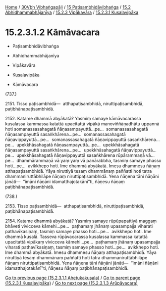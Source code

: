 
[Home](/) / [30Vbh Vibhaṅgapāḷi](../../../../../30Vbh.md) / [15 Paṭisambhidāvibhaṅga](../../../../15.md) / [15.2 Abhidhammabhājanīya](../../../15.2.md) / [15.2.3 Vipākavāra](../../15.2.3.md) / [15.2.3.1 Kusalavipāka](../15.2.3.1.md)

# 15.2.3.1.2 Kāmāvacara

* Paṭisambhidāvibhaṅga

* Abhidhammabhājanīya

* Vipākavāra

* Kusalavipāka

* Kāmāvacara

(737.)

2151\. Tisso paṭisambhidā—  atthapaṭisambhidā, niruttipaṭisambhidā, paṭibhānapaṭisambhidā.

2152\. Katame dhammā abyākatā? Yasmiṃ samaye kāmāvacarassa kusalassa kammassa katattā upacitattā vipākā manoviññāṇadhātu uppannā hoti somanassasahagatā ñāṇasampayuttā…pe…  somanassasahagatā ñāṇasampayuttā sasaṅkhārena…pe…  somanassasahagatā ñāṇavippayuttā…pe…  somanassasahagatā ñāṇavippayuttā sasaṅkhārena…pe…  upekkhāsahagatā ñāṇasampayuttā…pe…  upekkhāsahagatā ñāṇasampayuttā sasaṅkhārena…pe…  upekkhāsahagatā ñāṇavippayuttā…pe…  upekkhāsahagatā ñāṇavippayuttā sasaṅkhārena rūpārammaṇā vā…pe…  dhammārammaṇā vā yaṃ yaṃ vā panārabbha, tasmiṃ samaye phasso hoti…pe…  avikkhepo hoti. Ime dhammā abyākatā. Imesu dhammesu ñāṇaṃ atthapaṭisambhidā. Yāya niruttiyā tesaṃ dhammānaṃ paññatti hoti tatra dhammaniruttābhilāpe ñāṇaṃ niruttipaṭisambhidā. Yena ñāṇena tāni ñāṇāni jānāti—  “imāni ñāṇāni idamatthajotakānī”ti, ñāṇesu ñāṇaṃ paṭibhānapaṭisambhidā.

(738.)

2153\. Tisso paṭisambhidā—  atthapaṭisambhidā, niruttipaṭisambhidā, paṭibhānapaṭisambhidā.

2154\. Katame dhammā abyākatā? Yasmiṃ samaye rūpūpapattiyā maggaṃ bhāveti vivicceva kāmehi…pe…  paṭhamaṃ jhānaṃ upasampajja viharati pathavīkasiṇaṃ, tasmiṃ samaye phasso hoti…pe…  avikkhepo hoti. Ime dhammā kusalā. Tasseva rūpāvacarassa kusalassa kammassa katattā upacitattā vipākaṃ vivicceva kāmehi…pe…  paṭhamaṃ jhānaṃ upasampajja viharati pathavīkasiṇaṃ, tasmiṃ samaye phasso hoti…pe…  avikkhepo hoti. Ime dhammā abyākatā. Imesu dhammesu ñāṇaṃ atthapaṭisambhidā. Yāya niruttiyā tesaṃ dhammānaṃ paññatti hoti tatra dhammaniruttābhilāpe ñāṇaṃ niruttipaṭisambhidā. Yena ñāṇena tāni ñāṇāni jānāti—  “imāni ñāṇāni idamatthajotakānī”ti, ñāṇesu ñāṇaṃ paṭibhānapaṭisambhidā.

[Go to previous page (15.2.3.1.1 Ahetukakusala)](15.2.3.1.1.md) / [Go to parent page (15.2.3.1 Kusalavipāka)](../15.2.3.1.md) / [Go to next page (15.2.3.1.3 Arūpāvacara)](15.2.3.1.3.md)


